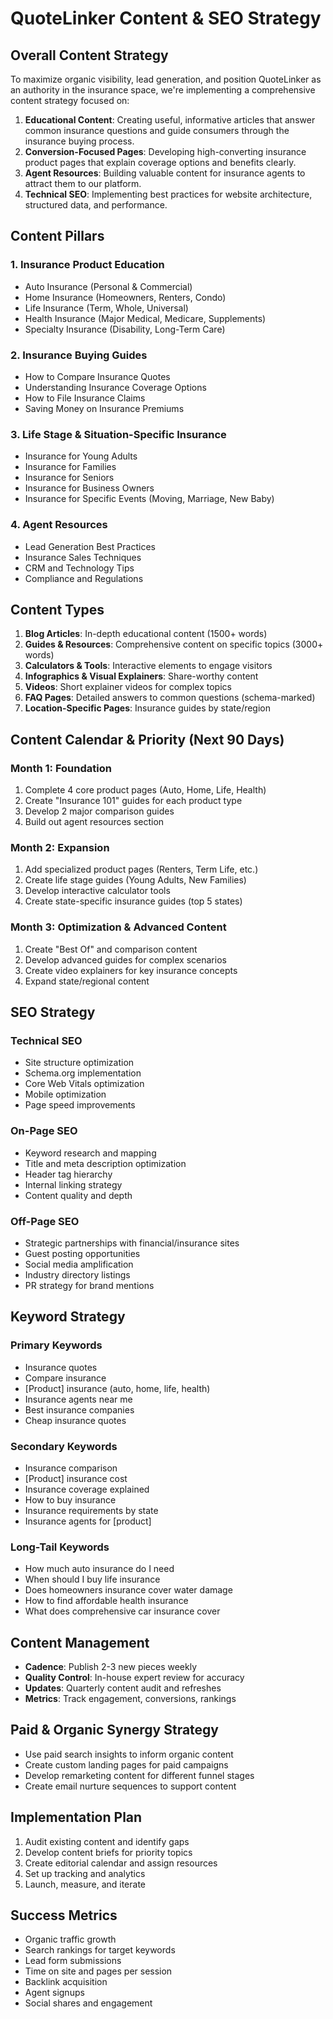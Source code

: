 # QuoteLinker Content & SEO Strategy

## Overall Content Strategy

To maximize organic visibility, lead generation, and position QuoteLinker as an authority in the insurance space, we're implementing a comprehensive content strategy focused on:

1. **Educational Content**: Creating useful, informative articles that answer common insurance questions and guide consumers through the insurance buying process.
2. **Conversion-Focused Pages**: Developing high-converting insurance product pages that explain coverage options and benefits clearly.
3. **Agent Resources**: Building valuable content for insurance agents to attract them to our platform.
4. **Technical SEO**: Implementing best practices for website architecture, structured data, and performance.

## Content Pillars

### 1. Insurance Product Education
- Auto Insurance (Personal & Commercial)
- Home Insurance (Homeowners, Renters, Condo)
- Life Insurance (Term, Whole, Universal)
- Health Insurance (Major Medical, Medicare, Supplements)
- Specialty Insurance (Disability, Long-Term Care)

### 2. Insurance Buying Guides
- How to Compare Insurance Quotes
- Understanding Insurance Coverage Options
- How to File Insurance Claims
- Saving Money on Insurance Premiums

### 3. Life Stage & Situation-Specific Insurance
- Insurance for Young Adults
- Insurance for Families
- Insurance for Seniors
- Insurance for Business Owners
- Insurance for Specific Events (Moving, Marriage, New Baby)

### 4. Agent Resources
- Lead Generation Best Practices
- Insurance Sales Techniques
- CRM and Technology Tips
- Compliance and Regulations

## Content Types

1. **Blog Articles**: In-depth educational content (1500+ words)
2. **Guides & Resources**: Comprehensive content on specific topics (3000+ words)
3. **Calculators & Tools**: Interactive elements to engage visitors
4. **Infographics & Visual Explainers**: Share-worthy content
5. **Videos**: Short explainer videos for complex topics
6. **FAQ Pages**: Detailed answers to common questions (schema-marked)
7. **Location-Specific Pages**: Insurance guides by state/region

## Content Calendar & Priority (Next 90 Days)

### Month 1: Foundation
1. Complete 4 core product pages (Auto, Home, Life, Health)
2. Create "Insurance 101" guides for each product type
3. Develop 2 major comparison guides
4. Build out agent resources section

### Month 2: Expansion
1. Add specialized product pages (Renters, Term Life, etc.)
2. Create life stage guides (Young Adults, New Families)
3. Develop interactive calculator tools
4. Create state-specific insurance guides (top 5 states)

### Month 3: Optimization & Advanced Content
1. Create "Best Of" and comparison content
2. Develop advanced guides for complex scenarios
3. Create video explainers for key insurance concepts
4. Expand state/regional content

## SEO Strategy

### Technical SEO
- Site structure optimization
- Schema.org implementation
- Core Web Vitals optimization
- Mobile optimization
- Page speed improvements

### On-Page SEO
- Keyword research and mapping
- Title and meta description optimization
- Header tag hierarchy
- Internal linking strategy
- Content quality and depth

### Off-Page SEO
- Strategic partnerships with financial/insurance sites
- Guest posting opportunities
- Social media amplification
- Industry directory listings
- PR strategy for brand mentions

## Keyword Strategy

### Primary Keywords
- Insurance quotes
- Compare insurance
- [Product] insurance (auto, home, life, health)
- Insurance agents near me
- Best insurance companies
- Cheap insurance quotes

### Secondary Keywords
- Insurance comparison
- [Product] insurance cost
- Insurance coverage explained
- How to buy insurance
- Insurance requirements by state
- Insurance agents for [product]

### Long-Tail Keywords
- How much auto insurance do I need
- When should I buy life insurance
- Does homeowners insurance cover water damage
- How to find affordable health insurance
- What does comprehensive car insurance cover

## Content Management
- **Cadence**: Publish 2-3 new pieces weekly
- **Quality Control**: In-house expert review for accuracy
- **Updates**: Quarterly content audit and refreshes
- **Metrics**: Track engagement, conversions, rankings

## Paid & Organic Synergy Strategy
- Use paid search insights to inform organic content
- Create custom landing pages for paid campaigns
- Develop remarketing content for different funnel stages
- Create email nurture sequences to support content

## Implementation Plan
1. Audit existing content and identify gaps
2. Develop content briefs for priority topics
3. Create editorial calendar and assign resources
4. Set up tracking and analytics
5. Launch, measure, and iterate

## Success Metrics
- Organic traffic growth
- Search rankings for target keywords
- Lead form submissions
- Time on site and pages per session
- Backlink acquisition
- Agent signups
- Social shares and engagement
